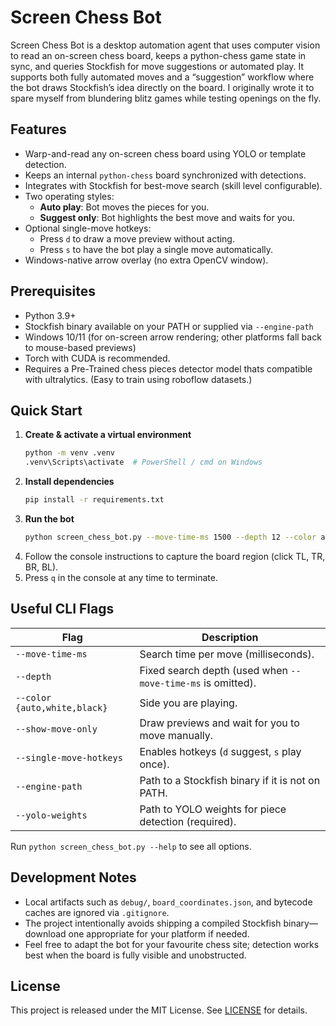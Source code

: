 # Screen Chess Bot

Screen Chess Bot is a desktop automation agent that uses computer vision to read an on-screen chess board, keeps a python-chess game state in sync, and queries Stockfish for move suggestions or automated play. It supports both fully automated moves and a “suggestion” workflow where the bot draws Stockfish’s idea directly on the board. I originally wrote it to spare myself from blundering blitz games while testing openings on the fly.

## Features
- Warp-and-read any on-screen chess board using YOLO or template detection.
- Keeps an internal `python-chess` board synchronized with detections.
- Integrates with Stockfish for best-move search (skill level configurable).
- Two operating styles:
  - **Auto play**: Bot moves the pieces for you.
  - **Suggest only**: Bot highlights the best move and waits for you.
- Optional single-move hotkeys:
  - Press `d` to draw a move preview without acting.
  - Press `s` to have the bot play a single move automatically.
- Windows-native arrow overlay (no extra OpenCV window).

## Prerequisites
- Python 3.9+
- Stockfish binary available on your PATH or supplied via `--engine-path`
- Windows 10/11 (for on-screen arrow rendering; other platforms fall back to mouse-based previews)
- Torch with CUDA is recommended.
- Requires a Pre-Trained chess pieces detector model thats compatible with ultralytics. (Easy to train using roboflow datasets.)
  

## Quick Start
1. **Create & activate a virtual environment**
   ```bash
   python -m venv .venv
   .venv\Scripts\activate  # PowerShell / cmd on Windows
   ```
2. **Install dependencies**
   ```bash
   pip install -r requirements.txt
   ```
3. **Run the bot**
   ```bash
   python screen_chess_bot.py --move-time-ms 1500 --depth 12 --color auto
   ```
4. Follow the console instructions to capture the board region (click TL, TR, BR, BL).
5. Press `q` in the console at any time to terminate.

## Useful CLI Flags
| Flag | Description |
|------|-------------|
| `--move-time-ms` | Search time per move (milliseconds). |
| `--depth` | Fixed search depth (used when `--move-time-ms` is omitted). |
| `--color {auto,white,black}` | Side you are playing. |
| `--show-move-only` | Draw previews and wait for you to move manually. |
| `--single-move-hotkeys` | Enables hotkeys (`d` suggest, `s` play once). |
| `--engine-path` | Path to a Stockfish binary if it is not on PATH. |
| `--yolo-weights` | Path to YOLO weights for piece detection (required). |

Run `python screen_chess_bot.py --help` to see all options.

## Development Notes
- Local artifacts such as `debug/`, `board_coordinates.json`, and bytecode caches are ignored via `.gitignore`.
- The project intentionally avoids shipping a compiled Stockfish binary—download one appropriate for your platform if needed.
- Feel free to adapt the bot for your favourite chess site; detection works best when the board is fully visible and unobstructed.

## License
This project is released under the MIT License. See [LICENSE](LICENSE) for details.
